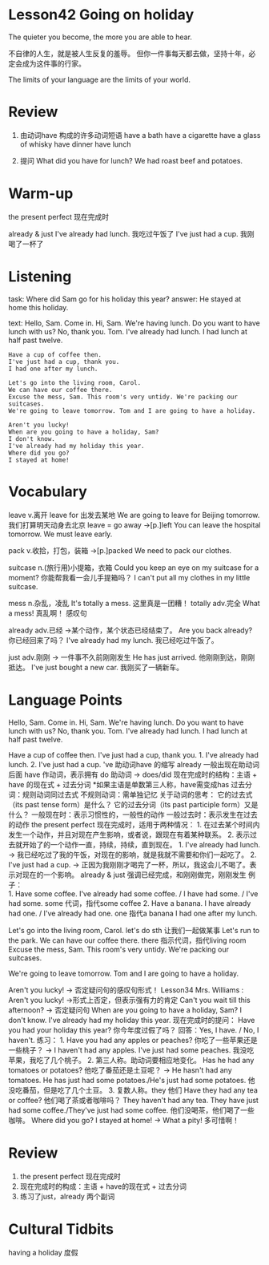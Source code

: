 # Lesson42 Going on holiday

The quieter you become, the more you are able to hear.

不自律的人生，就是被人生反复的羞辱。
但你一件事每天都去做，坚持十年，必定会成为这件事的行家。

The limits of your language are the limits of your world.

# Review

1. 由动词have 构成的许多动词短语
    have a bath
    have a cigarette
    have a glass of whisky
    have dinner
    have lunch

2. 提问
    What did you have for lunch?
    We had roast beef and potatoes.

# Warm-up

the present perfect 现在完成时

already & just
    I've already had lunch. 我吃过午饭了
    I've just had a cup. 我刚喝了一杯了

# Listening

task:
    Where did Sam go for his holiday this year?
answer:
    He stayed at home this holiday.

text:
    Hello, Sam. Come in.
    Hi, Sam. We're having lunch.
    Do you want to have lunch with us?
    No, thank you. Tom. I've already had lunch.
    I had lunch at half past twelve.

    Have a cup of coffee then.
    I've just had a cup, thank you.
    I had one after my lunch.

    Let's go into the living room, Carol.
    We can have our coffee there.
    Excuse the mess, Sam. This room's very untidy. We're packing our suitcases.
    We're going to leave tomorrow. Tom and I are going to have a holiday.

    Aren't you lucky!
    When are you going to have a holiday, Sam?
    I don't know.
    I've already had my holiday this year.
    Where did you go?
    I stayed at home!

# Vocabulary

leave v.离开
    leave for 出发去某地
    We are going to leave for Beijing tomorrow. 我们打算明天动身去北京
    leave = go away ->[p.]left
    You can leave the hospital tomorrow.
    We must leave early.

pack v.收拾，打包，装箱
    ->[p.]packed
    We need to pack our clothes.

suitcase n.(旅行用)小提箱，衣箱
    Could you keep an eye on my suitcase for a moment? 你能帮我看一会儿手提箱吗？
    I can't put all my clothes in my little suitcase.

mess n.杂乱，凌乱
    It's totally a mess. 这里真是一团糟！
        totally adv.完全
    What a mess! 真乱啊！
        感叹句

already adv.已经
    ->某个动作，某个状态已经结束了。
    Are you back already? 你已经回来了吗？
    I've already had my lunch. 我已经吃过午饭了。

just adv.刚刚
    -> 一件事不久前刚刚发生
    He has just arrived. 他刚刚到达，刚刚抵达。
    I've just bought a new car. 我刚买了一辆新车。

# Language Points

Hello, Sam. Come in.
Hi, Sam. We're having lunch.
Do you want to have lunch with us?
No, thank you. Tom. I've already had lunch.
I had lunch at half past twelve.

Have a cup of coffee then.
I've just had a cup, thank you.
    1. I've already had lunch.
    2. I've just had a cup.
        've 助动词have 的缩写
        already 一般出现在助动词后面
        have 作动词，表示拥有
        do 助动词 -> does/did
    现在完成时的结构：主语 + have 的现在式 + 过去分词
    *如果主语是单数第三人称，have需变成has
    过去分词：规则动词同过去式
            不规则动词：需单独记忆
    关于动词的思考：
        它的过去式（its past tense form）是什么？
        它的过去分词（its past participle form）又是什么？
    一般现在时：表示习惯性的，一般性的动作
    一般过去时：表示发生在过去的动作
    the present perfect 现在完成时，适用于两种情况：
        1. 在过去某个时间内发生一个动作，并且对现在产生影响，或者说，跟现在有着某种联系。
        2. 表示过去就开始了的一个动作一直，持续，持续，直到现在。
    1. I've already had lunch.
    -> 我已经吃过了我的午饭，对现在的影响，就是我就不需要和你们一起吃了。
    2. I've just had a cup.
    -> 正因为我刚刚才喝完了一杯，所以，我这会儿不喝了。表示对现在的一个影响。
    already & just 强调已经完成，和刚刚做完，刚刚发生
    例子：  
        1. Have some coffee.
        I've already had some coffee. / I have had some. / I've had some.
        some 代词，指代some coffee
        2. Have a banana.
        I have already had one.
        / I've already had one.
        one 指代a banana
I had one after my lunch.

Let's go into the living room, Carol.
    let's do sth 让我们一起做某事
    Let's run to the park.
We can have our coffee there.
    there 指示代词，指代living room
Excuse the mess, Sam. This room's very untidy. We're packing our suitcases.

We're going to leave tomorrow. Tom and I are going to have a holiday.

Aren't you lucky!
    -> 否定疑问句的感叹句形式！
    Lesson34 
        Mrs. Williams : Aren't you lucky!
            ->形式上否定，但表示强有力的肯定
    Can't you wait till this afternoon?
        -> 否定疑问句
When are you going to have a holiday, Sam?
I don't know.
I've already had my holiday this year.
    现在完成时的提问：
    Have you had your holiday this year? 你今年度过假了吗？
    回答：Yes, I have. / No, I haven't.
    练习：
        1. Have you had any apples or peaches? 你吃了一些苹果还是一些桃子？
            -> I haven't had any apples. I've just had some peaches. 我没吃苹果，我吃了几个桃子。
        2. 第三人称。助动词要相应地变化。
            Has he had any tomatoes or potatoes? 他吃了番茄还是土豆呢？
            -> He hasn't had any tomatoes. He has just had some potatoes./He's just had some potatoes. 他没吃番茄，但是吃了几个土豆。
        3. 复数人称。they 他们
            Have they had any tea or coffee? 他们喝了茶或者咖啡吗？
            They haven't had any tea. They have just had some coffee./They've just had some coffee. 他们没喝茶，他们喝了一些咖啡。
Where did you go?
I stayed at home!
    -> What a pity! 多可惜啊！

# Review

1. the present perfect 现在完成时
2. 现在完成时的构成：主语 + have的现在式 + 过去分词
3. 练习了just，already 两个副词

# Cultural Tidbits

having a holiday 度假